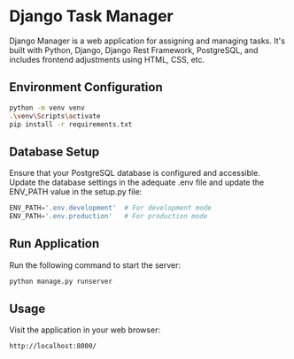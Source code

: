 # Django Task Manager

Django Manager is a web application for assigning and managing tasks. It's built with Python, Django, Django Rest Framework, PostgreSQL, and includes frontend adjustments using HTML, CSS, etc.

## Environment Configuration

```bash
python -m venv venv
.\venv\Scripts\activate
pip install -r requirements.txt
```
## Database Setup

Ensure that your PostgreSQL database is configured and accessible. Update the database settings in the adequate .env file and update the ENV_PATH value in the setup.py file:
```python
ENV_PATH='.env.development'  # For development mode
ENV_PATH='.env.production'   # For production mode
```
## Run Application

Run the following command to start the server:
```bash
python manage.py runserver
```

## Usage
Visit the application in your web browser:

```bash
http://localhost:8000/
```